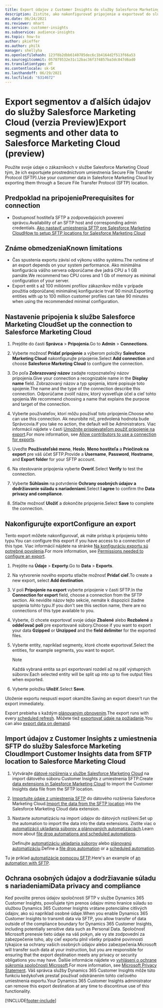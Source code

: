 ```yaml
---
title: Export údajov z Customer Insights do služby Salesforce Marketing Cloud
description: Zistite, ako nakonfigurovať pripojenie a exportovať do služby Salesforce Marketing Cloud.
ms.date: 06/24/2021
ms.reviewer: mhart
ms.service: customer-insights
ms.subservice: audience-insights
ms.topic: how-to
author: pkieffer
ms.author: philk
manager: shellyha
ms.openlocfilehash: 123f8b2dbb6140785dec6c1b4164d2f513f66a53
ms.sourcegitcommit: 057079532e31c12bac36f374857ba3dc847d6ad0
ms.translationtype: HT
ms.contentlocale: sk-SK
ms.lasthandoff: 06/29/2021
ms.locfileid: "6314672"
---
```

# <a name="export-segments-and-other-data-to-salesforce-marketing-cloud-preview"></a><span data-ttu-id="f4b4c-103">Export segmentov a ďalších údajov do služby Salesforce Marketing Cloud (verzia Preview)</span><span class="sxs-lookup"><span data-stu-id="f4b4c-103">Export segments and other data to Salesforce Marketing Cloud (preview)</span></span>

<span data-ttu-id="f4b4c-104">Použite svoje údaje o zákazníkoch v službe Salesforce Marketing Cloud tým, že ich exportujete prostredníctvom umiestnenia Secure File Transfer Protocol (SFTP).</span><span class="sxs-lookup"><span data-stu-id="f4b4c-104">Use your customer data in Salesforce Marketing Cloud by exporting them through a Secure File Transfer Protocol (SFTP) location.</span></span>

## <a name="prerequisites-for-connection"></a><span data-ttu-id="f4b4c-105">Predpoklad na pripojenie</span><span class="sxs-lookup"><span data-stu-id="f4b4c-105">Prerequisites for connection</span></span>

- <span data-ttu-id="f4b4c-106">Dostupnosť hostiteľa SFTP a zodpovedajúcich poverení správcu.</span><span class="sxs-lookup"><span data-stu-id="f4b4c-106">Availability of an SFTP host and corresponding admin credentials.</span></span> [<span data-ttu-id="f4b4c-107">Ako nastaviť umiestnenia SFTP pre Salesforce Marketing Cloud</span><span class="sxs-lookup"><span data-stu-id="f4b4c-107">How to setup SFTP locations for Salesforce Marketing Cloud</span></span>](https://help.salesforce.com/articleView?id=sf.mc_es_configure_enhanced_ftp.htm&type=5) 

## <a name="known-limitations"></a><span data-ttu-id="f4b4c-108">Známe obmedzenia</span><span class="sxs-lookup"><span data-stu-id="f4b4c-108">Known limitations</span></span>

- <span data-ttu-id="f4b4c-109">Čas spustenia exportu závisí od výkonu vášho systému.</span><span class="sxs-lookup"><span data-stu-id="f4b4c-109">The runtime of an export depends on your system performance.</span></span> <span data-ttu-id="f4b4c-110">Ako minimálna konfigurácia vášho servera odporúčame dve jadrá CPU a 1 GB pamäte.</span><span class="sxs-lookup"><span data-stu-id="f4b4c-110">We recommend two CPU cores and 1 Gb of memory as minimal configuration of your server.</span></span> 
- <span data-ttu-id="f4b4c-111">Export entít s až 100 miliónmi profilov zákazníkov môže v prípade použitia odporúčanej minimálnej konfigurácie trvať 90 minút.</span><span class="sxs-lookup"><span data-stu-id="f4b4c-111">Exporting entities with up to 100 million customer profiles can take 90 minutes when using the recommended minimal configuration.</span></span> 

## <a name="set-up-the-connection-to-salesforce-marketing-cloud"></a><span data-ttu-id="f4b4c-112">Nastavenie pripojenia k službe Salesforce Marketing Cloud</span><span class="sxs-lookup"><span data-stu-id="f4b4c-112">Set up the connection to Salesforce Marketing Cloud</span></span>

1. <span data-ttu-id="f4b4c-113">Prejdite do časti **Správca** > **Pripojenia**.</span><span class="sxs-lookup"><span data-stu-id="f4b4c-113">Go to **Admin** > **Connections**.</span></span>

1. <span data-ttu-id="f4b4c-114">Vyberte možnosť **Pridať pripojenie** a výberom položky **Salesforce Marketing Cloud** nakonfigurujte pripojenie.</span><span class="sxs-lookup"><span data-stu-id="f4b4c-114">Select **Add connection** and choose **Salesforce Marketing Cloud** to configure the connection.</span></span>

1. <span data-ttu-id="f4b4c-115">Do poľa **Zobrazovaný názov** zadajte rozpoznateľný názov pripojenia.</span><span class="sxs-lookup"><span data-stu-id="f4b4c-115">Give your connection a recognizable name in the **Display name** field.</span></span> <span data-ttu-id="f4b4c-116">Zobrazovaný názov a typ spojenia, ktoré popisuje toto spojenie.</span><span class="sxs-lookup"><span data-stu-id="f4b4c-116">The name and the type of the connection describe this connection.</span></span> <span data-ttu-id="f4b4c-117">Odporúčame zvoliť názov, ktorý vysvetľuje účel a cieľ tohto spojenia.</span><span class="sxs-lookup"><span data-stu-id="f4b4c-117">We recommend choosing a name that explains the purpose and target of the connection.</span></span>

1. <span data-ttu-id="f4b4c-118">Vyberte používateľov, ktorí môžu používať toto pripojenie.</span><span class="sxs-lookup"><span data-stu-id="f4b4c-118">Choose who can use this connection.</span></span> <span data-ttu-id="f4b4c-119">Ak neurobíte nič, predvolená hodnota bude Správcovia.</span><span class="sxs-lookup"><span data-stu-id="f4b4c-119">If you take no action, the default will be Administrators.</span></span> <span data-ttu-id="f4b4c-120">Viac informácií nájdete v časti [Umožnite prispievateľom použiť pripojenie na export](connections.md#allow-contributors-to-use-a-connection-for-exports).</span><span class="sxs-lookup"><span data-stu-id="f4b4c-120">For more information, see [Allow contributors to use a connection for exports](connections.md#allow-contributors-to-use-a-connection-for-exports).</span></span>

1. <span data-ttu-id="f4b4c-121">Uveďte **Používateľské meno**, **Heslo**, **Meno hostiteľa** a **Priečinok na export** pre váš účet SFTP.</span><span class="sxs-lookup"><span data-stu-id="f4b4c-121">Provide a **Username**, **Password**, **Hostname**, and **Export folder** for your SFTP account.</span></span>

1. <span data-ttu-id="f4b4c-122">Na otestovanie pripojenia vyberte **Overiť**.</span><span class="sxs-lookup"><span data-stu-id="f4b4c-122">Select **Verify** to test the connection.</span></span>

1. <span data-ttu-id="f4b4c-123">Vyberte **Súhlasím** na potvrdenie **Ochrany osobných údajov a dodržiavanie súladu s nariadeniami**.</span><span class="sxs-lookup"><span data-stu-id="f4b4c-123">Select **I agree** to confirm the **Data privacy and compliance**.</span></span>

1. <span data-ttu-id="f4b4c-124">Stlačte možnosť **Uložiť** a dokončite pripojenie.</span><span class="sxs-lookup"><span data-stu-id="f4b4c-124">Select **Save** to complete the connection.</span></span>

## <a name="configure-an-export"></a><span data-ttu-id="f4b4c-125">Nakonfigurujte export</span><span class="sxs-lookup"><span data-stu-id="f4b4c-125">Configure an export</span></span>

<span data-ttu-id="f4b4c-126">Tento export môžete nakonfigurovať, ak máte prístup k pripojeniu tohto typu.</span><span class="sxs-lookup"><span data-stu-id="f4b4c-126">You can configure this export if you have access to a connection of this type.</span></span> <span data-ttu-id="f4b4c-127">Viac informácií nájdete na stránke [Na konfiguráciu exportu sú potrebné povolenia](export-destinations.md#set-up-a-new-export).</span><span class="sxs-lookup"><span data-stu-id="f4b4c-127">For more information, see [Permissions needed to configure an export](export-destinations.md#set-up-a-new-export).</span></span>

1. <span data-ttu-id="f4b4c-128">Prejdite na **Údaje** > **Exporty**.</span><span class="sxs-lookup"><span data-stu-id="f4b4c-128">Go to **Data** > **Exports**.</span></span>

1. <span data-ttu-id="f4b4c-129">Na vytvorenie nového exportu stlačte možnosť **Pridať cieľ**.</span><span class="sxs-lookup"><span data-stu-id="f4b4c-129">To create a new export, select **Add destination**.</span></span>

1. <span data-ttu-id="f4b4c-130">V poli **Pripojenie na export** vyberte pripojenie v časti SFTP.</span><span class="sxs-lookup"><span data-stu-id="f4b4c-130">In the **Connection for export** field, choose a connection from the SFTP section.</span></span> <span data-ttu-id="f4b4c-131">Ak nevidíte názov tejto sekcie, nemáte k dispozícii žiadne spojenia tohto typu.</span><span class="sxs-lookup"><span data-stu-id="f4b4c-131">If you don't see this section name, there are no connections of this type available to you.</span></span>

1. <span data-ttu-id="f4b4c-132">Vyberte, či chcete exportovať svoje údaje **Zbalené** alebo **Rozbalené** a **oddeľovač polí** pre exportované súbory.</span><span class="sxs-lookup"><span data-stu-id="f4b4c-132">Choose if you want to export your data **Gzipped** or **Unzipped** and the **field delimiter** for the exported files.</span></span>

1. <span data-ttu-id="f4b4c-133">Vyberte entity, napríklad segmenty, ktoré chcete exportovať.</span><span class="sxs-lookup"><span data-stu-id="f4b4c-133">Select the entities, for example segments, you want to export.</span></span>

   > [!NOTE]
   > <span data-ttu-id="f4b4c-134">Každá vybraná entita sa pri exportovaní rozdelí až na päť výstupných súborov.</span><span class="sxs-lookup"><span data-stu-id="f4b4c-134">Each selected entity will be split up into up to five output files when exported.</span></span> 

1. <span data-ttu-id="f4b4c-135">Vyberte položku **Uložiť**.</span><span class="sxs-lookup"><span data-stu-id="f4b4c-135">Select **Save**.</span></span>

<span data-ttu-id="f4b4c-136">Uloženie exportu nespustí export okamžite.</span><span class="sxs-lookup"><span data-stu-id="f4b4c-136">Saving an export doesn't run the export immediately.</span></span>

<span data-ttu-id="f4b4c-137">Export prebieha s každým [plánovaným obnovením](system.md#schedule-tab).</span><span class="sxs-lookup"><span data-stu-id="f4b4c-137">The export runs with every [scheduled refresh](system.md#schedule-tab).</span></span> <span data-ttu-id="f4b4c-138">Môžete tiež [exportovať údaje na požiadanie](export-destinations.md#run-exports-on-demand).</span><span class="sxs-lookup"><span data-stu-id="f4b4c-138">You can also [export data on demand](export-destinations.md#run-exports-on-demand).</span></span> 

## <a name="import-customer-insights-data-from-sftp-location-to-salesforce-marketing-cloud"></a><span data-ttu-id="f4b4c-139">Import údajov z Customer Insights z umiestnenia SFTP do služby Salesforce Marketing Cloud</span><span class="sxs-lookup"><span data-stu-id="f4b4c-139">Import Customer Insights data from SFTP location to Salesforce Marketing Cloud</span></span>

1. <span data-ttu-id="f4b4c-140">Vytvárajte [dátové rozšírenia v službe Salesforce Marketing Cloud](https://help.salesforce.com/articleView?id=sf.mc_es_create_data_extension.htm&type=5) na import dátového súboru Customer Insights z umiestnenia SFTP.</span><span class="sxs-lookup"><span data-stu-id="f4b4c-140">Create [data extensions in Salesforce Marketing Cloud](https://help.salesforce.com/articleView?id=sf.mc_es_create_data_extension.htm&type=5) to import the Customer Insights data file from the SFTP location.</span></span>

2. <span data-ttu-id="f4b4c-141">[Importujte údaje z umiestnenia SFTP](https://help.salesforce.com/articleView?id=sf.mc_es_import_data_extension_classic.htm&type=5) do dátového rozšírenia Salesforce Marketing Cloud.</span><span class="sxs-lookup"><span data-stu-id="f4b4c-141">[Import the data from the SFTP location](https://help.salesforce.com/articleView?id=sf.mc_es_import_data_extension_classic.htm&type=5) into the Salesforce Marketing Cloud data extension.</span></span> 

3. <span data-ttu-id="f4b4c-142">Nastavte automatizáciu na import údajov do dátových rozšírení.</span><span class="sxs-lookup"><span data-stu-id="f4b4c-142">Set up the automation to import the data into the data extensions.</span></span> <span data-ttu-id="f4b4c-143">Zistite viac o [automatizácii ukladania súborov a plánovaných automatizáciách](https://help.salesforce.com/articleView?id=sf.mc_as_triggered_automations.htm&type=5).</span><span class="sxs-lookup"><span data-stu-id="f4b4c-143">Learn more about [file drop automations and scheduled automations](https://help.salesforce.com/articleView?id=sf.mc_as_triggered_automations.htm&type=5).</span></span>

   <span data-ttu-id="f4b4c-144">Definujte [automatizáciu ukladania súborov](https://help.salesforce.com/articleView?id=sf.mc_as_define_a_triggered_automation.htm&type=5) alebo [plánovanú automatizáciu](https://help.salesforce.com/articleView?id=sf.mc_as_define_a_scheduled_automation.htm&type=5).</span><span class="sxs-lookup"><span data-stu-id="f4b4c-144">Define a [file drop automation](https://help.salesforce.com/articleView?id=sf.mc_as_define_a_triggered_automation.htm&type=5) or a  [scheduled automation](https://help.salesforce.com/articleView?id=sf.mc_as_define_a_scheduled_automation.htm&type=5).</span></span> 

<span data-ttu-id="f4b4c-145">Tu je príklad [automatizácie pomocou SFTP](https://help.salesforce.com/articleView?id=sf.mc_as_ftp_and_triggered_automation_scenario.htm&type=5).</span><span class="sxs-lookup"><span data-stu-id="f4b4c-145">Here's an example of [an automation with SFTP](https://help.salesforce.com/articleView?id=sf.mc_as_ftp_and_triggered_automation_scenario.htm&type=5).</span></span>

## <a name="data-privacy-and-compliance"></a><span data-ttu-id="f4b4c-146">Ochrana osobných údajov a dodržiavanie súladu s nariadeniami</span><span class="sxs-lookup"><span data-stu-id="f4b4c-146">Data privacy and compliance</span></span>

<span data-ttu-id="f4b4c-147">Keď povolíte prenos údajov spoločnosti SFTP v službe Dynamics 365 Customer Insights, povoľujete tým prenos údajov mimo hranice súladu so službou Dynamics 365 Customer Insights vrátane potenciálne citlivých údajov, ako sú napríklad osobné údaje.</span><span class="sxs-lookup"><span data-stu-id="f4b4c-147">When you enable Dynamics 365 Customer Insights to transmit data via SFTP, you allow transfer of data outside of the compliance boundary for Dynamics 365 Customer Insights, including potentially sensitive data such as Personal Data.</span></span> <span data-ttu-id="f4b4c-148">Spoločnosť Microsoft prenesie tieto údaje na váš pokyn, ale vy ste zodpovední za zabezpečenie toho, aby cieľ exportu plnil všetky prípadné povinnosti týkajúce sa ochrany vašich osobných údajov alebo zabezpečenia.</span><span class="sxs-lookup"><span data-stu-id="f4b4c-148">Microsoft will transfer such data at your instruction, but you are responsible for ensuring that the export destination meets any privacy or security obligations you may have.</span></span> <span data-ttu-id="f4b4c-149">Ďalšie informácie nájdete vo [vyhlásení o ochrane súkromia spoločnosti Microsoft](https://go.microsoft.com/fwlink/?linkid=396732).</span><span class="sxs-lookup"><span data-stu-id="f4b4c-149">For more information, see [Microsoft Privacy Statement](https://go.microsoft.com/fwlink/?linkid=396732).</span></span>
<span data-ttu-id="f4b4c-150">Váš správca služby Dynamics 365 Customer Insights môže túto funkciu kedykoľvek prestať používať odstránením tohto cieľového umiestnenia exportu.</span><span class="sxs-lookup"><span data-stu-id="f4b4c-150">Your Dynamics 365 Customer Insights administrator can remove this export destination at any time to discontinue use of this functionality.</span></span>

[!INCLUDE[footer-include](../includes/footer-banner.md)]
